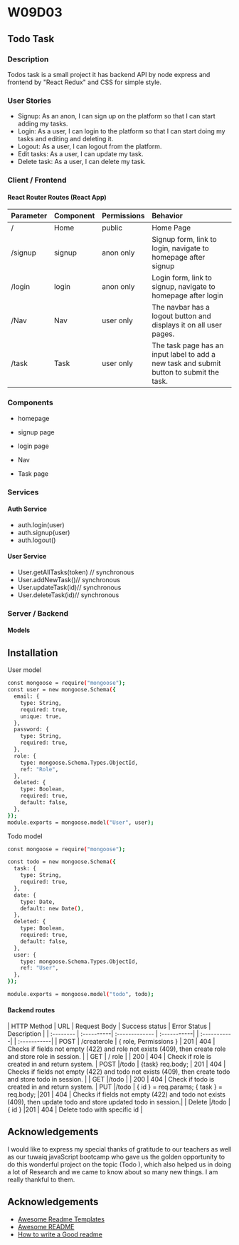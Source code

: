 
# W09D03 

## Todo Task 

### Description

Todos task is a small project it has backend API by node express and frontend by "React Redux" and CSS for simple style.

### User Stories

*	Signup: As an anon, I can sign up on the platform so that I can start adding my tasks.
*	Login:  As a user, I can login to the platform so that I can start doing my tasks and editing and deleting it.
*	Logout: As a user, I can logout from the platform. 
*	Edit tasks:  As a user, I can update my task.
*	Delete task:  As a user, I can delete my task.


### Client / Frontend

#### React Router Routes (React App)


| Parameter | Component  | Permissions              | Behavior    |
| :-------- | :----------| :-------------           | :-----------| 
|  /        |   Home     | public <Route>           | Home Page   | 
|  /signup  |   signup   | anon only <AnonRoute>    | Signup form, link to login, navigate to homepage after signup | 
|  /login   |   login    | anon only <AnonRoute>    | Login form, link to signup, navigate to homepage after login |
|  /Nav     |   Nav      | user only <PrivateRoute> | The navbar has a logout button and displays it on all user pages. | 
|  /task    |   Task     | user only <PrivateRoute> |The task page has an input label to add a new task and submit button to submit the task. |   


### Components

* homepage

* signup page 

* login page 

* Nav 

* Task page 

### Services
#### Auth Service

* auth.login(user)
* auth.signup(user)
* auth.logout()

#### User Service
* User.getAllTasks(token) // synchronous
* User.addNewTask()// synchronous
* User.updateTask(id)// synchronous
* User.deleteTask(id)// synchronous 

### Server / Backend
#### Models



## Installation

User model

```bash
const mongoose = require("mongoose");
const user = new mongoose.Schema({
  email: {
    type: String,
    required: true,
    unique: true,
  },
  password: {
    type: String,
    required: true,
  },
  role: {
    type: mongoose.Schema.Types.ObjectId,
    ref: "Role",
  },
  deleted: {
    type: Boolean,
    required: true,
    default: false,
  },
});
module.exports = mongoose.model("User", user);
```

Todo model

```bash 
const mongoose = require("mongoose");

const todo = new mongoose.Schema({
  task: {
    type: String,
    required: true,
  },
  date: {
    type: Date,
    default: new Date(),
  },
  deleted: {
    type: Boolean,
    required: true,
    default: false,
  },
  user: {
    type: mongoose.Schema.Types.ObjectId,
    ref: "User",
  },
});

module.exports = mongoose.model("todo", todo);

``` 
#### Backend routes 


| HTTP Method | URL      | Request Body             | Success status    | Error Status | Description |
| :-------- | :----------| :-------------           | :-----------| | :-----------| | :-----------| 
|  POST     | /createrole | { role, Permissions }    | 201    | 404 | Checks if fields not empty (422) and role not exists (409), then create role and store role in session. | 
|  GET      |  / role     |                          | 200    | 404 | Check if role is created in and return system.
|  POST     |/todo        | {task}  req.body;        | 201    | 404 | Checks if fields not empty (422) and todo not exists (409), then create todo and store todo in session. |
|  GET      |/todo        |                          | 200    | 404 | Check if todo is created in and return system.
|  PUT      |/todo | { id } = req.params; { task } = req.body; |201 | 404 | Checks if fields not empty (422) and todo not exists (409), then update todo and store updated todo in session.| 
| Delete    |/todo | { id }                   |201     | 404 | Delete todo with specific id |


## Acknowledgements

I would like to express my special thanks of gratitude to our teachers as well as our tuwaiq javaScript bootcamp who gave us the golden opportunity to do this wonderful project on the topic (Todo ), which also helped us in doing a lot of Research and we came to know about so many new things. I am really thankful to them.


## Acknowledgements

 - [Awesome Readme Templates](https://awesomeopensource.com/project/elangosundar/awesome-README-templates)
 - [Awesome README](https://github.com/matiassingers/awesome-readme)
 - [How to write a Good readme](https://bulldogjob.com/news/449-how-to-write-a-good-readme-for-your-github-project)

